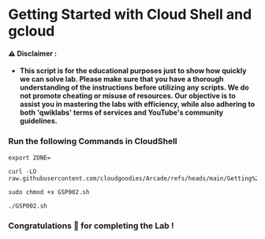 #  Getting Started with Cloud Shell and gcloud


#### ⚠️ Disclaimer :
- **This script is for the educational purposes just to show how quickly we can solve lab. Please make sure that you have a thorough understanding of the instructions before utilizing any scripts. We do not promote cheating or  misuse of resources. Our objective is to assist you in mastering the labs with efficiency, while also adhering to both 'qwiklabs' terms of services and YouTube's community guidelines.**

### Run the following Commands in CloudShell 

```
export ZONE=
```

```
curl -LO raw.githubusercontent.com/cloudgoodies/Arcade/refs/heads/main/Getting%20Started%20with%20Cloud%20Shell%20and%20gcloud/GSP002.sh

sudo chmod +x GSP002.sh

./GSP002.sh
```

### Congratulations 🎉 for completing the Lab !
